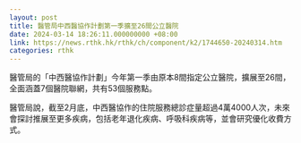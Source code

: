 ```yaml
---
layout: post
title: 醫管局中西醫協作計劃第一季擴至26間公立醫院
date: 2024-03-14 18:26:11.000000000 +08:00
link: https://news.rthk.hk/rthk/ch/component/k2/1744650-20240314.htm
categories: rthk
---
```


醫管局的「中西醫協作計劃」今年第一季由原本8間指定公立醫院，擴展至26間，全面涵蓋7個醫院聯網，共有53個服務點。

醫管局說，截至2月底，中西醫協作的住院服務總診症量超過4萬4000人次，未來會探討推展至更多疾病，包括老年退化疾病、呼吸科疾病等，並會研究優化收費方式。

